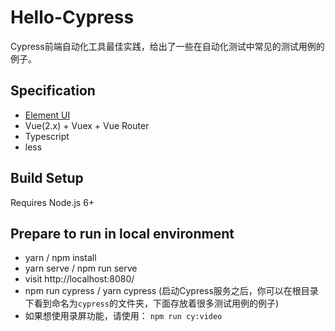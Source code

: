 # Hello-Cypress
Cypress前端自动化工具最佳实践，给出了一些在自动化测试中常见的测试用例的例子。

## Specification

- [Element UI](https://element.eleme.io/#/zh-CN)
- Vue(2.x) + Vuex + Vue Router
- Typescript
- less

## Build Setup

Requires Node.js 6+

## Prepare to run in local environment

- yarn / npm install
- yarn serve / npm run serve
- visit http://localhost:8080/
- npm run cypress / yarn cypress (启动Cypress服务之后，你可以在根目录下看到命名为`cypress`的文件夹，下面存放着很多测试用例的例子)
- 如果想使用录屏功能，请使用： `npm run cy:video`

